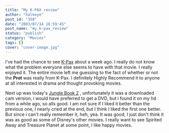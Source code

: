 ```yaml
---
title: "My K-PAX review"
author: "halkeye"
post_id: "350"
date: "2003/07/14 16:59:45"
post_name: "my_k-pax_review"
status: "publish"
category: "Movies"
tags: []
cover: "cover-image.jpg"
---
```


I've had the chance to see [K-Pax](https://us.imdb.com/Title?0272152) about a week ago. I really do not know what the problem everyone else seems to have with that movie. I really enjoyed it. The entire movie left me guessing to the fact of whether or not the **Prot** was really from K-Pax.
I definitely Highly Recommend it to anyone at all interested in drama and thought provoking movies.



Next up was today's [Jungle Book 2](https://us.imdb.com/Title?0272152) , unfortunately it was a downloaded cam version, i would have preferred to get a DVD, but i found it on my hd from a while ago, so alls good. I am not sure if I liked it better than the previous one, I nearly cried at the end, but I think I liked the first one better. But since i can't really remember it, heh, yea. It was good, I just don't think it was as good as some of Disney's other movies. I really want to see Spirited Away and Treasure Planet at some point, I like happy movies.
